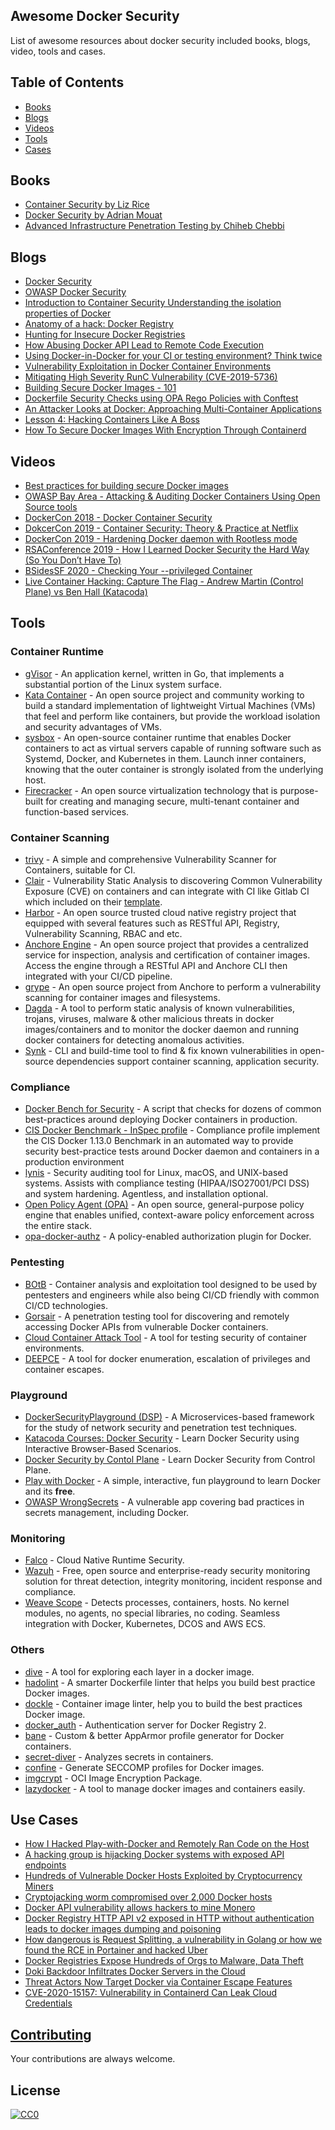 ## Awesome Docker Security

List of awesome resources about docker security included books, blogs, video, tools and cases.

## Table of Contents

  - [Books](#books)
  - [Blogs](#blogs)
  - [Videos](#videos)
  - [Tools](#tools)
  - [Cases](#cases)

## Books

- [Container Security by Liz Rice](https://learning.oreilly.com/library/view/container-security/9781492056690/)
- [Docker Security by Adrian Mouat](https://learning.oreilly.com/library/view/docker-security/9781492042297/)
- [Advanced Infrastructure Penetration Testing by Chiheb Chebbi](https://learning.oreilly.com/library/view/advanced-infrastructure-penetration/9781788624480/)

## Blogs

- [Docker Security](https://docs.docker.com/engine/security/)
- [OWASP Docker Security](https://github.com/OWASP/Docker-Security)
- [Introduction to Container Security Understanding the isolation properties of Docker](https://www.docker.com/sites/default/files/WP_IntrotoContainerSecurity_08.19.2016.pdf)
- [Anatomy of a hack: Docker Registry](https://www.notsosecure.com/anatomy-of-a-hack-docker-registry/)
- [Hunting for Insecure Docker Registries](https://medium.com/@act1on3/hunting-for-insecure-docker-registries-d87d293e6779)
- [How Abusing Docker API Lead to Remote Code Execution](https://www.blackhat.com/docs/us-17/thursday/us-17-Cherny-Well-That-Escalated-Quickly-How-Abusing-The-Docker-API-Led-To-Remote-Code-Execution-Same-Origin-Bypass-And-Persistence_wp.pdf)
- [Using Docker-in-Docker for your CI or testing environment? Think twice](https://jpetazzo.github.io/2015/09/03/do-not-use-docker-in-docker-for-ci/)
- [Vulnerability Exploitation in Docker Container Environments](https://www.blackhat.com/docs/eu-15/materials/eu-15-Bettini-Vulnerability-Exploitation-In-Docker-Container-Environments-wp.pdf)
- [Mitigating High Severity RunC Vulnerability (CVE-2019-5736)](https://blog.aquasec.com/runc-vulnerability-cve-2019-5736)
- [Building Secure Docker Images - 101](https://medium.com/walmartlabs/building-secure-docker-images-101-3769b760ebfa)
- [Dockerfile Security Checks using OPA Rego Policies with Conftest](https://blog.madhuakula.com/dockerfile-security-checks-using-opa-rego-policies-with-conftest-32ab2316172f)
- [An Attacker Looks at Docker: Approaching Multi-Container Applications](https://i.blackhat.com/us-18/Thu-August-9/us-18-McGrew-An-Attacker-Looks-At-Docker-Approaching-Multi-Container-Applications-wp.pdf)
- [Lesson 4: Hacking Containers Like A Boss ](https://www.practical-devsecops.com/lesson-4-hacking-containers-like-a-boss/)
- [How To Secure Docker Images With Encryption Through Containerd](https://www.whitesourcesoftware.com/free-developer-tools/blog/secure-docker-with-containerd/)

## Videos

- [Best practices for building secure Docker images](https://www.youtube.com/watch?v=LmUw2H6JgJo)
- [OWASP Bay Area - Attacking & Auditing Docker Containers Using Open Source tools](https://www.youtube.com/watch?v=ru7GicI5iyI)
- [DockerCon 2018 - Docker Container Security](https://www.youtube.com/watch?v=E_0vxpL_lxM)
- [DokcerCon 2019 - Container Security: Theory & Practice at Netflix](https://www.youtube.com/watch?v=bWXne3jRTf0)
- [DockerCon 2019 - Hardening Docker daemon with Rootless mode](https://www.youtube.com/watch?v=Qq78zfXUq18)
- [RSAConference 2019 - How I Learned Docker Security the Hard Way (So You Don’t Have To)](https://www.youtube.com/watch?v=C343TPOpTzU)
- [BSidesSF 2020 - Checking Your --privileged Container](https://www.youtube.com/watch?v=5VgSFRyI38w)
- [Live Container Hacking: Capture The Flag - Andrew Martin (Control Plane) vs Ben Hall (Katacoda)](https://www.youtube.com/watch?v=iWkiQk8Kdk8)

## Tools

### Container Runtime

- [gVisor](https://github.com/google/gvisor) - An application kernel, written in Go, that implements a substantial portion of the Linux system surface. 
- [Kata Container](https://github.com/kata-containers/kata-containers) - An open source project and community working to build a standard implementation of lightweight Virtual Machines (VMs) that feel and perform like containers, but provide the workload isolation and security advantages of VMs.  
- [sysbox](https://github.com/nestybox/sysbox) - An open-source container runtime that enables Docker containers to act as virtual servers capable of running software such as Systemd, Docker, and Kubernetes in them. Launch inner containers, knowing that the outer container is strongly isolated from the underlying host.
- [Firecracker](https://github.com/firecracker-microvm/firecracker-containerd) - An open source virtualization technology that is purpose-built for creating and managing secure, multi-tenant container and function-based services.

### Container Scanning

- [trivy](https://github.com/aquasecurity/trivy) - A simple and comprehensive Vulnerability Scanner for Containers, suitable for CI.
- [Clair](https://github.com/quay/clair) - Vulnerability Static Analysis to discovering Common Vulnerability Exposure (CVE) on containers and can integrate with CI like Gitlab CI which included on their [template](https://docs.gitlab.com/ee/user/application_security/container_scanning/).
- [Harbor](https://github.com/goharbor/harbor) - An open source trusted cloud native registry project that equipped with several features such as RESTful API, Registry, Vulnerability Scanning, RBAC and etc.
- [Anchore Engine](https://anchore.com) - An open source project that provides a centralized service for inspection, analysis and certification of container images. Access the engine through a RESTful API and Anchore CLI then integrated with your CI/CD pipeline.
- [grype](https://github.com/anchore/grype) - An open source project from Anchore to perform a vulnerability scanning for container images and filesystems.
- [Dagda](https://github.com/eliasgranderubio/dagda/) - A tool to perform static analysis of known vulnerabilities, trojans, viruses, malware & other malicious threats in docker images/containers and to monitor the docker daemon and running docker containers for detecting anomalous activities.
- [Synk](https://snyk.io) - CLI and build-time tool to find & fix known vulnerabilities in open-source dependencies support container scanning, application security.

### Compliance

- [Docker Bench for Security](https://github.com/docker/docker-bench-security) - A script that checks for dozens of common best-practices around deploying Docker containers in production.
- [CIS Docker Benchmark - InSpec profile](https://github.com/dev-sec/cis-docker-benchmark) - Compliance profile implement the CIS Docker 1.13.0 Benchmark in an automated way to provide security best-practice tests around Docker daemon and containers in a production environment
- [lynis](https://github.com/CISOfy/Lynis) - Security auditing tool for Linux, macOS, and UNIX-based systems. Assists with compliance testing (HIPAA/ISO27001/PCI DSS) and system hardening. Agentless, and installation optional.
- [Open Policy Agent (OPA)](https://www.openpolicyagent.org/) - An open source, general-purpose policy engine that enables unified, context-aware policy enforcement across the entire stack.
- [opa-docker-authz](https://github.com/open-policy-agent/opa-docker-authz) - A policy-enabled authorization plugin for Docker. 

### Pentesting

- [BOtB](https://github.com/brompwnie/botb) - Container analysis and exploitation tool designed to be used by pentesters and engineers while also being CI/CD friendly with common CI/CD technologies.
- [Gorsair](https://github.com/Ullaakut/Gorsair) - A penetration testing tool for discovering and remotely accessing Docker APIs from vulnerable Docker containers.
- [Cloud Container Attack Tool](https://github.com/RhinoSecurityLabs/ccat) - A tool for testing security of container environments. 
- [DEEPCE](https://github.com/stealthcopter/deepce) - A tool for docker enumeration, escalation of privileges and container escapes. 

### Playground

- [DockerSecurityPlayground (DSP)](https://github.com/giper45/DockerSecurityPlayground) - A Microservices-based framework for the study of network security and penetration test techniques.
- [Katacoda Courses: Docker Security](https://www.katacoda.com/courses/docker-security) - Learn Docker Security using Interactive Browser-Based Scenarios.
- [Docker Security by Contol Plane](https://control-plane.io/training) - Learn Docker Security  from Control Plane.
- [Play with Docker](https://labs.play-with-docker.com/) - A simple, interactive, fun playground to learn Docker and its **free**.
- [OWASP WrongSecrets](https://github.com/commjoen/wrongsecrets) - A vulnerable app covering bad practices in secrets management, including Docker.

### Monitoring

- [Falco](https://github.com/falcosecurity/falco) - Cloud Native Runtime Security.
- [Wazuh](https://wazuh.com) - Free, open source and enterprise-ready security monitoring solution for threat detection, integrity monitoring, incident response and compliance.
- [Weave Scope](https://www.weave.works/oss/scope/) - Detects processes, containers, hosts. No kernel modules, no agents, no special libraries, no coding. Seamless integration with Docker, Kubernetes, DCOS and AWS ECS.

### Others

- [dive](https://github.com/wagoodman/dive) - A tool for exploring each layer in a docker image.
- [hadolint](https://github.com/hadolint/hadolint) - A smarter Dockerfile linter that helps you build best practice Docker images.
- [dockle](https://github.com/goodwithtech/dockle) - Container image linter, help you to build the best practices Docker image.
- [docker_auth](https://github.com/cesanta/docker_auth) - Authentication server for Docker Registry 2.
- [bane](https://github.com/genuinetools/bane) - Custom & better AppArmor profile generator for Docker containers.
- [secret-diver](https://github.com/cider-rnd/secret-diver) - Analyzes secrets in containers.
- [confine](https://github.com/shamedgh/confine) - Generate SECCOMP profiles for Docker images.
- [imgcrypt](https://github.com/containerd/imgcrypt) - OCI Image Encryption Package.
- [lazydocker](https://github.com/jesseduffield/lazydocker) - A tool to manage docker images and containers easily.

## Use Cases

- [How I Hacked Play-with-Docker and Remotely Ran Code on the Host](https://www.cyberark.com/resources/threat-research-blog/how-i-hacked-play-with-docker-and-remotely-ran-code-on-the-host)
- [A hacking group is hijacking Docker systems with exposed API endpoints](https://www.zdnet.com/article/a-hacking-group-is-hijacking-docker-systems-with-exposed-api-endpoints/)
- [Hundreds of Vulnerable Docker Hosts Exploited by Cryptocurrency Miners](https://www.imperva.com/blog/hundreds-of-vulnerable-docker-hosts-exploited-by-cryptocurrency-miners/)
- [Cryptojacking worm compromised over 2,000 Docker hosts](https://www.helpnetsecurity.com/2019/10/18/cryptojacking-worm-docker/)
- [Docker API vulnerability allows hackers to mine Monero](https://www.scmagazineuk.com/docker-api-vulnerability-allows-hackers-mine-monero/article/1578021)
- [Docker Registry HTTP API v2 exposed in HTTP without authentication leads to docker images dumping and poisoning](https://hackerone.com/reports/347296)
- [How dangerous is Request Splitting, a vulnerability in Golang or how we found the RCE in Portainer and hacked Uber](https://medium.com/@andrewaeva_55205/how-dangerous-is-request-splitting-a-vulnerability-in-golang-or-how-we-found-the-rce-in-portainer-7339ba24c871)
- [Docker Registries Expose Hundreds of Orgs to Malware, Data Theft](https://threatpost.com/docker-registries-malware-data-theft/152734/)
- [Doki Backdoor Infiltrates Docker Servers in the Cloud](https://threatpost.com/doki-backdoor-docker-servers-cloud/157871/)
- [Threat Actors Now Target Docker via Container Escape Features](https://www.trendmicro.com/en_us/research/21/b/threat-actors-now-target-docker-via-container-escape-features.html)
- [CVE-2020-15157: Vulnerability in Containerd Can Leak Cloud Credentials](https://blog.aquasec.com/cve-2020-15157-containerd-container-vulnerability)

## [Contributing](contributing.md)

Your contributions are always welcome.

## License

[![CC0](https://i.creativecommons.org/p/zero/1.0/88x31.png)](https://creativecommons.org/publicdomain/zero/1.0/)
